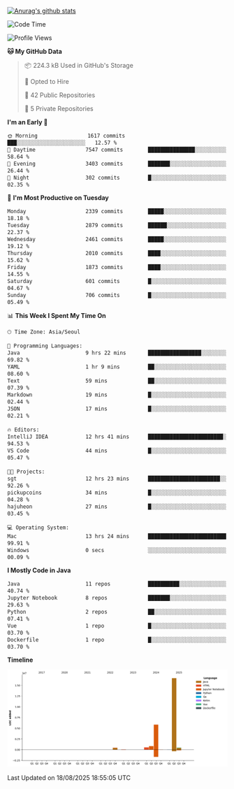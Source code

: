 [![Anurag's github stats](https://github-readme-stats.vercel.app/api?username=hajubal)](https://github.com/anuraghazra/github-readme-stats)

<!--START_SECTION:waka-->
![Code Time](http://img.shields.io/badge/Code%20Time-694%20hrs%2025%20mins-blue)

![Profile Views](http://img.shields.io/badge/Profile%20Views-0-blue)

**🐱 My GitHub Data** 

> 📦 224.3 kB Used in GitHub's Storage 
 > 
> 💼 Opted to Hire
 > 
> 📜 42 Public Repositories 
 > 
> 🔑 5 Private Repositories 
 > 
**I'm an Early 🐤** 

```text
🌞 Morning                1617 commits        ███░░░░░░░░░░░░░░░░░░░░░░   12.57 % 
🌆 Daytime                7547 commits        ███████████████░░░░░░░░░░   58.64 % 
🌃 Evening                3403 commits        ███████░░░░░░░░░░░░░░░░░░   26.44 % 
🌙 Night                  302 commits         █░░░░░░░░░░░░░░░░░░░░░░░░   02.35 % 
```
📅 **I'm Most Productive on Tuesday** 

```text
Monday                   2339 commits        █████░░░░░░░░░░░░░░░░░░░░   18.18 % 
Tuesday                  2879 commits        ██████░░░░░░░░░░░░░░░░░░░   22.37 % 
Wednesday                2461 commits        █████░░░░░░░░░░░░░░░░░░░░   19.12 % 
Thursday                 2010 commits        ████░░░░░░░░░░░░░░░░░░░░░   15.62 % 
Friday                   1873 commits        ████░░░░░░░░░░░░░░░░░░░░░   14.55 % 
Saturday                 601 commits         █░░░░░░░░░░░░░░░░░░░░░░░░   04.67 % 
Sunday                   706 commits         █░░░░░░░░░░░░░░░░░░░░░░░░   05.49 % 
```


📊 **This Week I Spent My Time On** 

```text
🕑︎ Time Zone: Asia/Seoul

💬 Programming Languages: 
Java                     9 hrs 22 mins       █████████████████░░░░░░░░   69.82 % 
YAML                     1 hr 9 mins         ██░░░░░░░░░░░░░░░░░░░░░░░   08.60 % 
Text                     59 mins             ██░░░░░░░░░░░░░░░░░░░░░░░   07.39 % 
Markdown                 19 mins             █░░░░░░░░░░░░░░░░░░░░░░░░   02.44 % 
JSON                     17 mins             █░░░░░░░░░░░░░░░░░░░░░░░░   02.21 % 

🔥 Editors: 
IntelliJ IDEA            12 hrs 41 mins      ████████████████████████░   94.53 % 
VS Code                  44 mins             █░░░░░░░░░░░░░░░░░░░░░░░░   05.47 % 

🐱‍💻 Projects: 
sgt                      12 hrs 23 mins      ███████████████████████░░   92.26 % 
pickupcoins              34 mins             █░░░░░░░░░░░░░░░░░░░░░░░░   04.28 % 
hajuheon                 27 mins             █░░░░░░░░░░░░░░░░░░░░░░░░   03.45 % 

💻 Operating System: 
Mac                      13 hrs 24 mins      █████████████████████████   99.91 % 
Windows                  0 secs              ░░░░░░░░░░░░░░░░░░░░░░░░░   00.09 % 
```

**I Mostly Code in Java** 

```text
Java                     11 repos            ██████████░░░░░░░░░░░░░░░   40.74 % 
Jupyter Notebook         8 repos             ███████░░░░░░░░░░░░░░░░░░   29.63 % 
Python                   2 repos             ██░░░░░░░░░░░░░░░░░░░░░░░   07.41 % 
Vue                      1 repo              █░░░░░░░░░░░░░░░░░░░░░░░░   03.70 % 
Dockerfile               1 repo              █░░░░░░░░░░░░░░░░░░░░░░░░   03.70 % 
```



**Timeline**

![Lines of Code chart](https://raw.githubusercontent.com/hajubal/hajubal/main/assets/bar_graph.png)


 Last Updated on 18/08/2025 18:55:05 UTC
<!--END_SECTION:waka-->